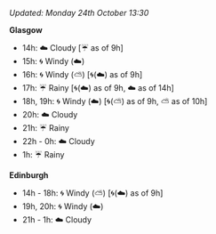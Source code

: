 *Updated: Monday 24th October 13:30*

**Glasgow**

* 14h: :cloud: Cloudy [:umbrella: as of 9h]
* 15h: :cyclone: Windy (:cloud:)
* 16h: :cyclone: Windy (:partly_sunny:) [:cyclone:(:cloud:) as of 9h]
* 17h: :umbrella: Rainy [:cyclone:(:cloud:) as of 9h, :cloud: as of 14h]
* 18h, 19h: :cyclone: Windy (:cloud:) [:cyclone:(:partly_sunny:) as of 9h, :partly_sunny: as of 10h]
* 20h: :cloud: Cloudy
* 21h: :umbrella: Rainy
* 22h - 0h: :cloud: Cloudy
* 1h: :umbrella: Rainy

**Edinburgh**

* 14h - 18h: :cyclone: Windy (:partly_sunny:) [:cyclone:(:cloud:) as of 9h]
* 19h, 20h: :cyclone: Windy (:cloud:)
* 21h - 1h: :cloud: Cloudy
